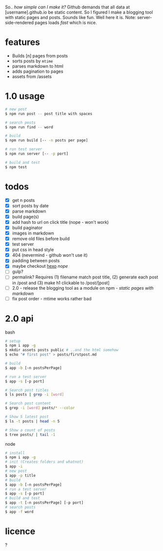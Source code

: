 So.. *how simple can I make it?* Github demands that all data at [username].github.io be static content. So I figured I make a blogging tool with static pages and posts. Sounds like fun. Well here it is. Note: server-side-rendered pages loads *fast* which is nice.

# features
- Builds [n] pages from posts
- sorts posts by `mtime`
- parses markdown to html
- adds pagination to pages
- assets from /assets

# 1.0 usage
```bash
# new post
$ npm run post -- post title with spaces

# search posts
$ npm run find -- word

# build
$ npm run build [-- -n posts per page]

# run test server
$ npm run server [-- -p port]

# build and test
$ npm test
```

# todos
- [x] get n posts
- [x] sort posts by date
- [x] parse markdown
- [x] build page(s)
- [x] add hash to url on click title (nope - won't work)
- [x] build paginator
- [x] images in markdown
- [x] remove old files before build
- [x] test server
- [x] put css in head style
- [x] 404 (nevermind - github won't use it)
- [x] padding between posts
- [x] maybe checkout [hexo](https://hexo.io/) *nope*
- [ ] gulp?
- [ ] permalink? Requires (1) filename match post title, (2) generate each post in /post and (3) make h1 clickable to /post/[post]
- [ ] 2.0 - release the blogging tool as a module on npm - *static pages with markdown*
- [ ] fix post order - mtime works rather bad

# 2.0 api
bash
```bash
# setup
$ npm i app -g
$ mkdir assets posts public # ..and the html somehow
$ echo "# first post" > posts/firstpost.md

# build
$ app -b [-n postsPerPage]

# run a test server
$ app -s [-p port]

# Search post titles
$ ls posts | grep -i [word]

# Search post content
$ grep -i [word] posts/* --color

# Show 5 latest post
$ ls -t posts | head -n 5

# Show a count of posts
$ tree posts/ | tail -1
```

node
```bash
# install
$ npm i app -g
# init (Creates folders and whatnot)
$ app -i
# new post
$ app -p title
# build
$ app -b [-n postsPerPage]
# run a test server
$ app -s [-p port]
# build and test
$ app -t [-n postsPerPage] [-p port]
# search posts
$ app -f word
```

# licence
?
